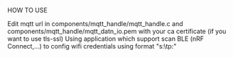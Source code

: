 HOW TO USE

Edit mqtt url in components/mqtt_handle/mqtt_handle.c and components/mqtt_handle/mqtt_datn_io.pem with your ca certificate (if you want to use tls-ssl)
Using application which support scan BLE (nRF Connect,...) to config wifi credentials using format "s:<ssid>\tp:<pass>"
